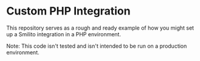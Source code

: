 # Custom PHP Integration

This repository serves as a rough and ready example of how you might set up a Smilito integration in a PHP environment.

Note: This code isn't tested and isn't intended to be run on a production environment.
